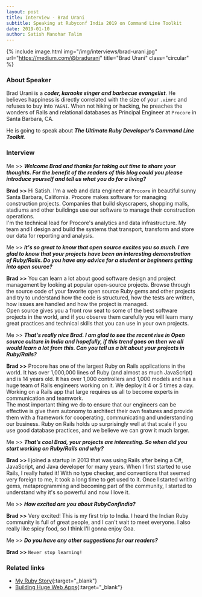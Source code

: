 ```yaml
---
layout: post
title: Interview - Brad Urani
subtitle: Speaking at Rubyconf India 2019 on Command Line Toolkit
date: 2019-01-10
author: Satish Manohar Talim
---
```


{% include image.html
           img="/img/interviews/brad-urani.jpg"
           url="https://medium.com/@bradurani"
           title="Brad Urani"
           class="circular"
           %}

### About Speaker

Brad Urani is a <b><i>coder, karaoke singer and barbecue evangelist</i></b>. He believes happiness is directly correlated with the size of your `.vimrc` and refuses to buy into `YAGNI`. When not hiking or hacking, he preaches the wonders of Rails and relational databases as Principal Engineer at `Procore` in Santa Barbara, CA.

He is going to speak about <b><i>The Ultimate Ruby Developer's Command Line Toolkit</i></b>.<br>

### Interview

Me >> <b><i>Welcome Brad and thanks for taking out time to share your thoughts.
For the benefit of the readers of this blog could you please introduce yourself and tell us what you do for a living?</i></b>

<b>Brad >></b> Hi Satish. I'm a web and data engineer at `Procore` in beautiful sunny Santa Barbara, California. Procore makes software for managing construction projects. Companies that build skyscrapers, shopping malls, stadiums and other buildings use our software to manage their construction operations.<br>
I'm the technical lead for Procore's analytics and data infrastructure. My team and I design and build the systems that transport, transform and store our data for reporting and analysis.

Me >> <b><i>It's so great to know that open source excites you so much. I am glad to know that your projects have been an interesting demonstration of Ruby/Rails. Do you have any advice for a student or beginners getting into open source?</i></b>

<b>Brad >></b> You can learn a lot about good software design and project management by looking at popular open-source projects. Browse through the source code of your favorite open source Ruby gems and other projects and try to understand how the code is structured, how the tests are written, how issues are handled and how the project is managed.<br>
Open source gives you a front row seat to some of the best software projects in the world, and if you observe them carefully you will learn many great practices and technical skills that you can use in your own projects.

Me >> <b><i>That's really nice Brad. I am glad to see the recent rise in Open source culture in India and hopefully, if this trend goes on then we all would learn a lot from this. Can you tell us a bit about your projects in Ruby/Rails?</i></b>

<b>Brad >></b> Procore has one of the largest Ruby on Rails applications in the world. It has over 1,000,000 lines of Ruby (and almost as much JavaScript) and is 14 years old. It has over 1,000 controllers and 1,000 models and has a huge team of Rails engineers working on it. We deploy it 4 or 5 times a day. Working on a Rails app that large requires us all to become experts in communication and teamwork.<br>
The most important thing we do to ensure that our engineers can be effective is give them autonomy to architect their own features and provide them with a framework for cooperating, communicating and understanding our business. Ruby on Rails holds up surprisingly well at that scale if you use good database practices, and we believe we can grow it much larger.

Me >> <b><i>That’s cool Brad, your projects are interesting. So when did you start working on Ruby/Rails and why?
</i></b>

<b>Brad >></b> I joined a startup in 2013 that was using Rails after being a C#, JavaScript, and Java developer for many years. When I first started to use Rails, I really hated it! With no type checker, and conventions that seemed very foreign to me, it took a long time to get used to it. Once I started writing gems, metaprogramming and becoming part of the community, I started to understand why it's so powerful and now I love it.

Me >> <b><i>How excited are you about RubyConfIndia?</i></b>

<b>Brad >></b> Very excited! This is my first trip to India. I heard the Indian Ruby community is full of great people, and I can't wait to meet everyone. I also really like spicy food, so I think I'll gonna enjoy Goa.

Me >> <b><i>Do you have any other suggestions for our readers?</i></b>

<b>Brad >></b> `Never stop learning!`

### Related links

- [My Ruby Story](https://devchat.tv/ruby-rogues/my-ruby-story-brad-urani/){:target="_blank"}
- [Building Huge Web Apps](http://fractalbanana.com/blog/2017/05/03/building-huge-web-apps/){:target="_blank"}
